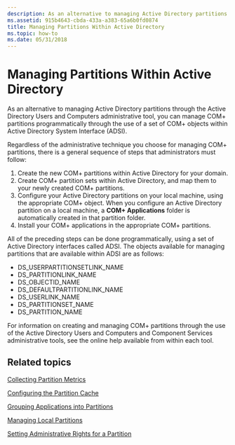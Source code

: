```yaml
---
description: As an alternative to managing Active Directory partitions through the Active Directory Users and Computers administrative tool, you can manage COM+ partitions programmatically through the use of a set of COM+ objects within Active Directory System Interface (ADSI).
ms.assetid: 915b4643-cbda-433a-a383-65a6b0fd0874
title: Managing Partitions Within Active Directory
ms.topic: how-to
ms.date: 05/31/2018
---
```


# Managing Partitions Within Active Directory

As an alternative to managing Active Directory partitions through the Active Directory Users and Computers administrative tool, you can manage COM+ partitions programmatically through the use of a set of COM+ objects within Active Directory System Interface (ADSI).

Regardless of the administrative technique you choose for managing COM+ partitions, there is a general sequence of steps that administrators must follow:

1.  Create the new COM+ partitions within Active Directory for your domain.
2.  Create COM+ partition sets within Active Directory, and map them to your newly created COM+ partitions.
3.  Configure your Active Directory partitions on your local machine, using the appropriate COM+ object. When you configure an Active Directory partition on a local machine, a **COM+ Applications** folder is automatically created in that partition folder.
4.  Install your COM+ applications in the appropriate COM+ partitions.

All of the preceding steps can be done programmatically, using a set of Active Directory interfaces called ADSI. The objects available for managing partitions that are available within ADSI are as follows:

-   DS\_USERPARTITIONSETLINK\_NAME
-   DS\_PARTITIONLINK\_NAME
-   DS\_OBJECTID\_NAME
-   DS\_DEFAULTPARTITIONLINK\_NAME
-   DS\_USERLINK\_NAME
-   DS\_PARTITIONSET\_NAME
-   DS\_PARTITION\_NAME

For information on creating and managing COM+ partitions through the use of the Active Directory Users and Computers and Component Services administrative tools, see the online help available from within each tool.

## Related topics

<dl> <dt>

[Collecting Partition Metrics](collecting-partition-metrics.md)
</dt> <dt>

[Configuring the Partition Cache](configuring-the-partition-cache.md)
</dt> <dt>

[Grouping Applications into Partitions](grouping-applications-into-partitions.md)
</dt> <dt>

[Managing Local Partitions](managing-local-partitions.md)
</dt> <dt>

[Setting Administrative Rights for a Partition](setting-administrative-rights-for-a-partition.md)
</dt> </dl>

 

 



